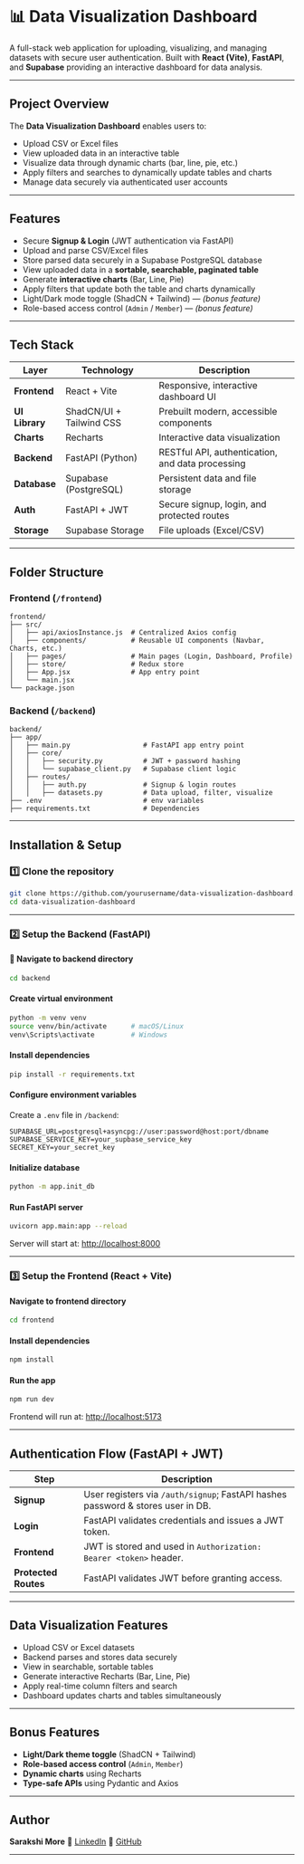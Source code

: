 # 📊 Data Visualization Dashboard

A full-stack web application for uploading, visualizing, and managing datasets with secure user authentication.
Built with **React (Vite)**, **FastAPI**, and **Supabase** providing an interactive dashboard for data analysis.

---

## Project Overview

The **Data Visualization Dashboard** enables users to:

* Upload CSV or Excel files
* View uploaded data in an interactive table
* Visualize data through dynamic charts (bar, line, pie, etc.)
* Apply filters and searches to dynamically update tables and charts
* Manage data securely via authenticated user accounts

---

## Features

* Secure **Signup & Login** (JWT authentication via FastAPI)
* Upload and parse CSV/Excel files
* Store parsed data securely in a Supabase PostgreSQL database
* View uploaded data in a **sortable, searchable, paginated table**
* Generate **interactive charts** (Bar, Line, Pie)
* Apply filters that update both the table and charts dynamically
* Light/Dark mode toggle (ShadCN + Tailwind) — *(bonus feature)*
* Role-based access control (`Admin` / `Member`) — *(bonus feature)*

---

## Tech Stack

| Layer          | Technology                 | Description                                      |
| -------------- | -------------------------- | ------------------------------------------------ |
| **Frontend**   | React + Vite               | Responsive, interactive dashboard UI             |
| **UI Library** | ShadCN/UI + Tailwind CSS   | Prebuilt modern, accessible components           |
| **Charts**     | Recharts                   | Interactive data visualization                   |
| **Backend**    | FastAPI (Python)           | RESTful API, authentication, and data processing |
| **Database**   | Supabase (PostgreSQL)      | Persistent data and file storage                 |
| **Auth**       | FastAPI + JWT              | Secure signup, login, and protected routes       |
| **Storage**    | Supabase Storage           | File uploads (Excel/CSV)                         |

---

## Folder Structure

### **Frontend (`/frontend`)**

```
frontend/
├── src/
│   ├── api/axiosInstance.js  # Centralized Axios config
│   ├── components/           # Reusable UI components (Navbar, Charts, etc.) 
│   ├── pages/                # Main pages (Login, Dashboard, Profile)
│   ├── store/                # Redux store
│   ├── App.jsx               # App entry point
│   └── main.jsx
└── package.json
```

### **Backend (`/backend`)**

```
backend/
├── app/
│   ├── main.py                  # FastAPI app entry point
│   ├── core/
│   │   ├── security.py          # JWT + password hashing
│   │   └── supabase_client.py   # Supabase client logic
│   ├── routes/
│   │   ├── auth.py              # Signup & login routes
│   │   ├── datasets.py          # Data upload, filter, visualize
├── .env                         # env variables
├── requirements.txt             # Dependencies
```

---

## Installation & Setup

### 1️⃣ Clone the repository

```bash
git clone https://github.com/yourusername/data-visualization-dashboard.git
cd data-visualization-dashboard
```

---

### 2️⃣ Setup the Backend (FastAPI)

#### 🔹 Navigate to backend directory

```bash
cd backend
```

#### Create virtual environment

```bash
python -m venv venv
source venv/bin/activate      # macOS/Linux
venv\Scripts\activate         # Windows
```

#### Install dependencies

```bash
pip install -r requirements.txt
```

#### Configure environment variables

Create a `.env` file in `/backend`:

```
SUPABASE_URL=postgresql+asyncpg://user:password@host:port/dbname
SUPABASE_SERVICE_KEY=your_supbase_service_key
SECRET_KEY=your_secret_key
```

#### Initialize database

```bash
python -m app.init_db
```

#### Run FastAPI server

```bash
uvicorn app.main:app --reload
```

Server will start at:
[http://localhost:8000](http://localhost:8000)

---

### 3️⃣ Setup the Frontend (React + Vite)

#### Navigate to frontend directory

```bash
cd frontend
```

#### Install dependencies

```bash
npm install
```

#### Run the app

```bash
npm run dev
```

Frontend will run at:
[http://localhost:5173](http://localhost:5173)

---

## Authentication Flow (FastAPI + JWT)

| Step                 | Description                                                                         |
| -------------------- | ----------------------------------------------------------------------------------- |
| **Signup**           | User registers via `/auth/signup`; FastAPI hashes password & stores user in DB.     |
| **Login**            | FastAPI validates credentials and issues a JWT token.                               |
| **Frontend**         | JWT is stored and used in `Authorization: Bearer <token>` header.                   |
| **Protected Routes** | FastAPI validates JWT before granting access.                                       |

---

## Data Visualization Features

* Upload CSV or Excel datasets
* Backend parses and stores data securely
* View in searchable, sortable tables
* Generate interactive Recharts (Bar, Line, Pie)
* Apply real-time column filters and search
* Dashboard updates charts and tables simultaneously

---

## Bonus Features

* **Light/Dark theme toggle** (ShadCN + Tailwind)
* **Role-based access control** (`Admin`, `Member`)
* **Dynamic charts** using Recharts
* **Type-safe APIs** using Pydantic and Axios

---

## Author

**Sarakshi More**
🔗 [LinkedIn](https://www.linkedin.com/in/sarakshi-m-158212211/)
🔗 [GitHub](https://github.com/sarakshimore/)

---
